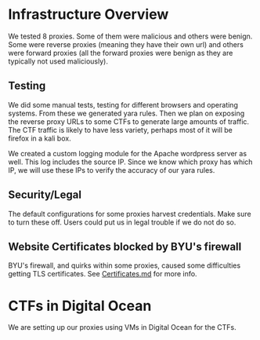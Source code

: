 # Infrastructure Overview
We tested 8 proxies. Some of them were malicious and others were benign. Some were reverse proxies (meaning they have their own url) and others were forward proxies (all the forward proxies were benign as they are typically not used maliciously). 


## Testing
We did some manual tests, testing for different browsers and operating systems. From these we generated yara rules. Then we plan on exposing the reverse proxy URLs to some CTFs to generate large amounts of traffic. The CTF traffic is likely to have less variety, perhaps most of it will be firefox in a kali box. 

We created a custom logging module for the Apache wordpress server as well. This log includes the source IP. Since we know which proxy has which IP, we will use these IPs to verify the accuracy of our yara rules.
## Security/Legal
The default configurations for some proxies harvest credentials. Make sure to turn these off. Users could put us in legal trouble if we do not do so.
## Website Certificates blocked by BYU's firewall
BYU's firewall, and quirks within some proxies, caused some difficulties getting TLS certificates. See [Certificates.md](Certificates.md) for more info.

# CTFs in Digital Ocean
We are setting up our proxies using VMs in Digital Ocean for the CTFs. 